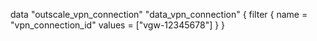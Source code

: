 data "outscale_vpn_connection" "data_vpn_connection" {
	filter {
		name   = "vpn_connection_id"
		values = ["vgw-12345678"]
	}
}